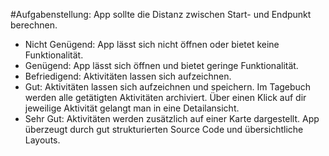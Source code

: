 #Aufgabenstellung: App sollte die Distanz zwischen Start- und Endpunkt berechnen. 
- Nicht Genügend: App lässt sich nicht öffnen oder bietet keine Funktionalität.
- Genügend: App lässt sich öffnen und bietet geringe Funktionalität.
- Befriedigend: Aktivitäten lassen sich aufzeichnen.
- Gut: Aktivitäten lassen sich aufzeichnen und speichern. Im Tagebuch werden alle getätigten Aktivitäten archiviert. Über einen Klick auf dir jeweilige Aktivität gelangt man in eine Detailansicht.
- Sehr Gut: Aktivitäten werden zusätzlich auf einer Karte dargestellt. App überzeugt durch gut strukturierten Source Code und übersichtliche Layouts.

